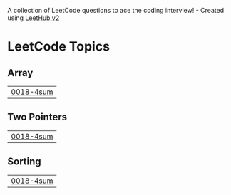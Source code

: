 A collection of LeetCode questions to ace the coding interview! - Created using [LeetHub v2](https://github.com/arunbhardwaj/LeetHub-2.0)
<!---LeetCode Topics Start-->
# LeetCode Topics
## Array
|  |
| ------- |
| [0018-4sum](https://github.com/hhavnursangappa/LeetCode/tree/master/0018-4sum) |
## Two Pointers
|  |
| ------- |
| [0018-4sum](https://github.com/hhavnursangappa/LeetCode/tree/master/0018-4sum) |
## Sorting
|  |
| ------- |
| [0018-4sum](https://github.com/hhavnursangappa/LeetCode/tree/master/0018-4sum) |
<!---LeetCode Topics End-->
